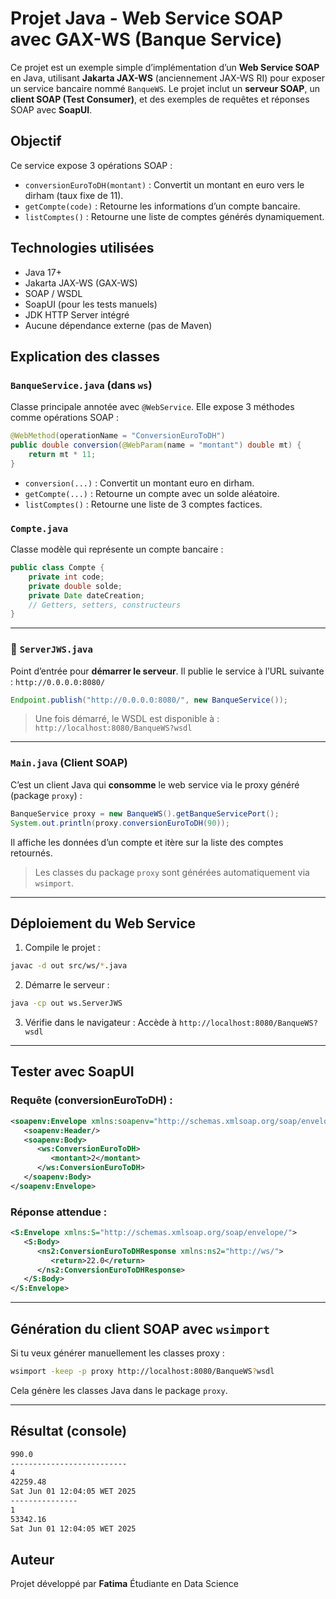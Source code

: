 #  Projet Java - Web Service SOAP avec GAX-WS (Banque Service)

Ce projet est un exemple simple d’implémentation d’un **Web Service SOAP** en Java, utilisant **Jakarta JAX-WS** (anciennement JAX-WS RI) pour exposer un service bancaire nommé `BanqueWS`. Le projet inclut un **serveur SOAP**, un **client SOAP (Test Consumer)**, et des exemples de requêtes et réponses SOAP avec **SoapUI**.


## Objectif

Ce service expose 3 opérations SOAP :
- `conversionEuroToDH(montant)` : Convertit un montant en euro vers le dirham (taux fixe de 11).
- `getCompte(code)` : Retourne les informations d’un compte bancaire.
- `listComptes()` : Retourne une liste de comptes générés dynamiquement.



##  Technologies utilisées

- Java 17+
- Jakarta JAX-WS (GAX-WS)
- SOAP / WSDL
- SoapUI (pour les tests manuels)
- JDK HTTP Server intégré
- Aucune dépendance externe (pas de Maven)



##  Explication des classes

###  `BanqueService.java` (dans `ws`)

Classe principale annotée avec `@WebService`. Elle expose 3 méthodes comme opérations SOAP :

```java
@WebMethod(operationName = "ConversionEuroToDH")
public double conversion(@WebParam(name = "montant") double mt) {
    return mt * 11;
}
````

* `conversion(...)` : Convertit un montant euro en dirham.
* `getCompte(...)` : Retourne un compte avec un solde aléatoire.
* `listComptes()` : Retourne une liste de 3 comptes factices.

### `Compte.java`

Classe modèle qui représente un compte bancaire :

```java
public class Compte {
    private int code;
    private double solde;
    private Date dateCreation;
    // Getters, setters, constructeurs
}
```

---

### 🔹 `ServerJWS.java`

Point d’entrée pour **démarrer le serveur**. Il publie le service à l’URL suivante :
`http://0.0.0.0:8080/`

```java
Endpoint.publish("http://0.0.0.0:8080/", new BanqueService());
```

> Une fois démarré, le WSDL est disponible à :
> `http://localhost:8080/BanqueWS?wsdl`

---

### `Main.java` (Client SOAP)

C’est un client Java qui **consomme** le web service via le proxy généré (package `proxy`) :

```java
BanqueService proxy = new BanqueWS().getBanqueServicePort();
System.out.println(proxy.conversionEuroToDH(90));
```

Il affiche les données d’un compte et itère sur la liste des comptes retournés.

> Les classes du package `proxy` sont générées automatiquement via `wsimport`.

---

## Déploiement du Web Service

1. Compile le projet :

```bash
javac -d out src/ws/*.java
```

2. Démarre le serveur :

```bash
java -cp out ws.ServerJWS
```

3. Vérifie dans le navigateur :
   Accède à `http://localhost:8080/BanqueWS?wsdl`

---

## Tester avec SoapUI

### Requête (conversionEuroToDH) :

```xml
<soapenv:Envelope xmlns:soapenv="http://schemas.xmlsoap.org/soap/envelope/" xmlns:ws="http://ws/">
   <soapenv:Header/>
   <soapenv:Body>
      <ws:ConversionEuroToDH>
         <montant>2</montant>
      </ws:ConversionEuroToDH>
   </soapenv:Body>
</soapenv:Envelope>
```

### Réponse attendue :

```xml
<S:Envelope xmlns:S="http://schemas.xmlsoap.org/soap/envelope/">
   <S:Body>
      <ns2:ConversionEuroToDHResponse xmlns:ns2="http://ws/">
         <return>22.0</return>
      </ns2:ConversionEuroToDHResponse>
   </S:Body>
</S:Envelope>
```

---

## Génération du client SOAP avec `wsimport`

Si tu veux générer manuellement les classes proxy :

```bash
wsimport -keep -p proxy http://localhost:8080/BanqueWS?wsdl
```

Cela génère les classes Java dans le package `proxy`.

---

## Résultat (console)

```bash
990.0
--------------------------
4
42259.48
Sat Jun 01 12:04:05 WET 2025
---------------
1
53342.16
Sat Jun 01 12:04:05 WET 2025
```

## Auteur

Projet développé par **Fatima**
Étudiante en Data Science

````
